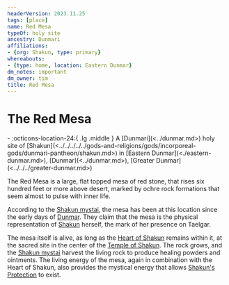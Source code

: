 ```yaml
---
headerVersion: 2023.11.25
tags: [place]
name: Red Mesa
typeOf: holy site
ancestry: Dunmari
affiliations:
- {org: Shakun, type: primary}
whereabouts:
- {type: home, location: Eastern Dunmar}
dm_notes: important
dm_owner: tim
title: Red Mesa
---
```

# The Red Mesa
<div class="grid cards ext-narrow-margin ext-one-column" markdown>
-    :octicons-location-24:{ .lg .middle } A [Dunmari](<../dunmar.md>) holy site of [Shakun](<../../../../../gods-and-religions/gods/incorporeal-gods/dunmari-pantheon/shakun.md>) in [Eastern Dunmar](<./eastern-dunmar.md>), [Dunmar](<../dunmar.md>), [Greater Dunmar](<../../../greater-dunmar.md>)  
</div>


The Red Mesa is a large, flat topped mesa of red stone, that rises six hundred feet or more above desert, marked by ochre rock formations that seem almost to pulse with inner life. 

According to the [Shakun mystai](<../../../../../groups/dunmari-mystery-cults/shakun-mystai.md>), the mesa has been at this location since the early days of [Dunmar](<../dunmar.md>). They claim that the mesa is the physical representation of [Shakun](<../../../../../gods-and-religions/gods/incorporeal-gods/dunmari-pantheon/shakun.md>) herself, the mark of her presence on Taelgar. 


The mesa itself is alive, as long as the [Heart of Shakun](<../../../../../things/artifacts-of-power/heart-of-shakun.md>) remains within it, at the sacred site in the center of the [Temple of Shakun](<./temple-of-shakun.md>). The rock grows, and the [Shakun mystai](<../../../../../groups/dunmari-mystery-cults/shakun-mystai.md>) harvest the living rock to produce healing powders and ointments. The living energy of the mesa, again in combination with the Heart of Shakun, also provides the mystical energy that allows [Shakun's Protection](<../../../../../gods-and-religions/religions/five-siblings/shakun-s-protection.md>) to exist. 


